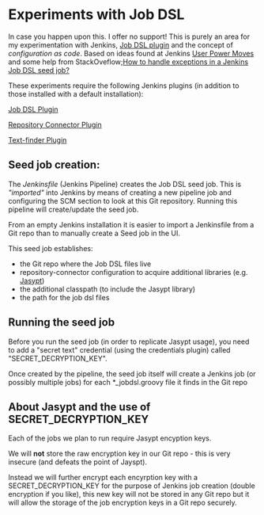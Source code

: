 # Experiments with Job DSL

In case you happen upon this.  I offer no support!  This is purely an area for my experimentation with Jenkins, [Job DSL plugin](https://wiki.jenkins.io/display/JENKINS/Job+DSL+Plugin) and the concept of *configuration as code*.  Based on ideas found at Jenkins [User Power Moves](https://github.com/jenkinsci/job-dsl-plugin/wiki/User-Power-Moves) and some help from StackOveflow;[How to handle exceptions in a Jenkins Job DSL seed job?](https://stackoverflow.com/questions/46330697/how-to-handle-exceptions-in-a-jenkins-job-dsl-seed-job/)

These experiments require the following Jenkins plugins (in addition to those installed with a default installation):

[Job DSL Plugin](https://wiki.jenkins.io/display/JENKINS/Job+DSL+Plugin)

[Repository Connector Plugin](https://wiki.jenkins.io/display/JENKINS/Repository+Connector+Plugin)

[Text-finder Plugin](https://wiki.jenkins.io/display/JENKINS/Text-finder+Plugin)

## Seed job creation:

The *Jenkinsfile* (Jenkins Pipeline) creates the Job DSL seed job.  This is *"imported"* into Jenkins by means of creating a new pipeline job and configuring the SCM section to look at this Git repository.   Running this pipeline will create/update the seed job.

From an empty Jenkins installation it is easier to import a Jenkinsfile from a Git repo than to manually create a Seed job in the UI.

This seed job establishes:

* the Git repo where the Job DSL files live
* repository-connector configuration to acquire additional libraries (e.g. [Jasypt](http://www.jasypt.org/))
* the additional classpath (to include the Jasypt library)
* the path for the job dsl files

## Running the seed job

Before you run the seed job (in order to replicate Jasypt usage), you need to add a "secret text" credential (using the credentials plugin) called "SECRET_DECRYPTION_KEY".

Once created by the pipeline, the seed job itself will create a Jenkins job (or possibly multiple jobs) for each \*_jobdsl.groovy file it finds in the Git repo

## About Jasypt and the use of SECRET_DECRYPTION_KEY

Each of the jobs we plan to run require Jasypt encyption keys.  

We will **not** store the raw encryption key in our Git repo - this is very insecure (and defeats the point of Jayspt).

Instead we will further encrypt each encyrption key with a SECRET_DECRYPTION_KEY for the purpose of Jenkins job creation (double encryption if you like), this new key will not be stored in any Git repo but it will allow the storage of the job encryption keys in a Git repo securely.
